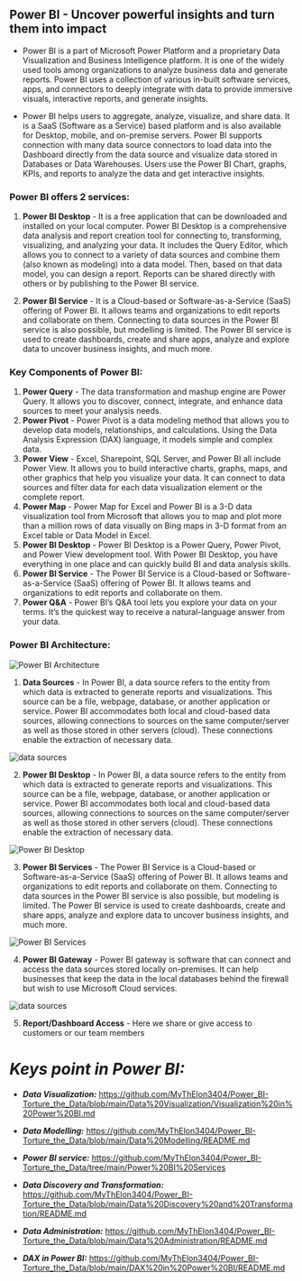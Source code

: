 ## **Power BI** - Uncover powerful insights and turn them into impact

- Power BI is a part of Microsoft Power Platform and a proprietary Data Visualization and Business Intelligence platform. It is one of the widely used tools among organizations to analyze business data and generate reports. Power BI uses a collection of various in-built software services, apps, and connectors to deeply integrate with data to provide immersive visuals, interactive reports, and generate insights.

- Power BI helps users to aggregate, analyze, visualize, and share data. It is a SaaS (Software as a Service) based platform and is also available for Desktop, mobile, and on-premise servers. Power BI supports connection with many data source connectors to load data into the Dashboard directly from the data source and visualize data stored in Databases or Data Warehouses. Users use the Power BI Chart, graphs, KPIs, and reports to analyze the data and get interactive insights.

### **Power BI offers 2 services:**

1. **Power BI Desktop** - It is a free application that can be downloaded and installed on your local computer. Power BI Desktop is a comprehensive data analysis and report creation tool for connecting to, transforming, visualizing, and analyzing your data. It includes the Query Editor, which allows you to connect to a variety of data sources and combine them (also known as modeling) into a data model.  Then, based on that data model, you can design a report. Reports can be shared directly with others or by publishing to the Power BI service.

2. **Power BI Service** - It is a Cloud-based or Software-as-a-Service (SaaS) offering of Power BI. It allows teams and organizations to edit reports and collaborate on them. Connecting to data sources in the Power BI service is also possible, but modelling is limited. The Power BI service is used to create dashboards, create and share apps, analyze and explore data to uncover business insights, and much more.

### **Key Components of Power BI:**

1. **Power Query** - The data transformation and mashup engine are Power Query. It allows you to discover, connect, integrate, and enhance data sources to meet your analysis needs.
2. **Power Pivot** - Power Pivot is a data modeling method that allows you to develop data models, relationships, and calculations. Using the Data Analysis Expression (DAX) language, it models simple and complex data.
3. **Power View** - Excel, Sharepoint, SQL Server, and Power BI all include Power View. It allows you to build interactive charts, graphs, maps, and other graphics that help you visualize your data. It can connect to data sources and filter data for each data visualization element or the complete report.
4. **Power Map** - Power Map for Excel and Power BI is a 3-D data visualization tool from Microsoft that allows you to map and plot more than a million rows of data visually on Bing maps in 3-D format from an Excel table or Data Model in Excel.
5. **Power BI Desktop** - Power BI Desktop is a Power Query, Power Pivot, and Power View development tool. With Power BI Desktop, you have everything in one place and can quickly build BI and data analysis skills.
6. **Power BI Service** - The Power BI Service is a Cloud-based or Software-as-a-Service (SaaS) offering of Power BI. It allows teams and organizations to edit reports and collaborate on them.
7. **Power Q&A** - Power BI’s Q&A tool lets you explore your data on your terms. It’s the quickest way to receive a natural-language answer from your data.

### **Power BI Architecture:**

![Power BI Architecture](https://www.spec-india.com/wp-content/uploads/2019/04/Power-BI-Architecture.jpg)

1. **Data Sources** - In Power BI, a data source refers to the entity from which data is extracted to generate reports and visualizations. This source can be a file, webpage, database, or another application or service.
Power BI accommodates both local and cloud-based data sources, allowing connections to sources on the same computer/server as well as those stored in other servers (cloud). These connections enable the extraction of necessary data.

![data sources](https://windsor.ai/wp-content/uploads/2023/12/powerbi-data-sources.png.webp)

2. **Power BI Desktop** - In Power BI, a data source refers to the entity from which data is extracted to generate reports and visualizations. This source can be a file, webpage, database, or another application or service.
Power BI accommodates both local and cloud-based data sources, allowing connections to sources on the same computer/server as well as those stored in other servers (cloud). These connections enable the extraction of necessary data.

![Power BI Desktop](https://k21academy.com/wp-content/uploads/2021/09/2021-09-16-17_14_38-Window-1024x550.png)

3. **Power BI Services** - The Power BI Service is a Cloud-based or Software-as-a-Service (SaaS) offering of Power BI. It allows teams and organizations to edit reports and collaborate on them. Connecting to data sources in the Power BI service is also possible, but modeling is limited. The Power BI service is used to create dashboards, create and share apps, analyze and explore data to uncover business insights, and much more.

![Power BI Services](https://msdynamicsnavashwinitripathi.files.wordpress.com/2016/08/realtimesync-1.jpg)

4. **Power BI Gateway** - Power BI gateway is software that can connect and access the data sources stored locally on-premises. It can help businesses that keep the data in the local databases behind the firewall but wish to use Microsoft Cloud services.

![data sources](https://acquiscent.com/wp-content/uploads/2021/01/Power-BI-Gateway-1-845x321.png)

5. **Report/Dashboard Access** - Here we share or give access to customers or our team members

# **_Keys point in Power BI:_**

- **_Data Visualization:_** https://github.com/MyThElon3404/Power_BI-Torture_the_Data/blob/main/Data%20Visualization/Visualization%20in%20Power%20BI.md

- **_Data Modelling:_** https://github.com/MyThElon3404/Power_BI-Torture_the_Data/blob/main/Data%20Modelling/README.md

- **_Power BI service:_** https://github.com/MyThElon3404/Power_BI-Torture_the_Data/tree/main/Power%20BI%20Services

- **_Data Discovery and Transformation:_** https://github.com/MyThElon3404/Power_BI-Torture_the_Data/blob/main/Data%20Discovery%20and%20Transformation/README.md

- **_Data Administration:_** https://github.com/MyThElon3404/Power_BI-Torture_the_Data/blob/main/Data%20Administration/README.md

- **_DAX in Power BI:_** https://github.com/MyThElon3404/Power_BI-Torture_the_Data/blob/main/DAX%20in%20Power%20BI/README.md





